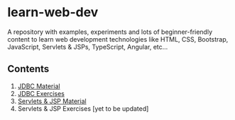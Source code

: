 # learn-web-dev
A repository with examples, experiments and lots of beginner-friendly content to learn web development technologies like HTML, CSS, Bootstrap, JavaScript, Servlets & JSPs, TypeScript, Angular, etc...

## Contents
1. [JDBC Material](https://github.com/vikas-bandaru/learn-web-dev/blob/main/jdbc/jdbc.md)
2. [JDBC Exercises](https://github.com/vikas-bandaru/learn-web-dev/blob/main/jdbc/jdbc-exercises.md)
3. [Servlets & JSP Material](https://github.com/vikas-bandaru/learn-web-dev/blob/main/servlets_jsps/servlet-basics.md) 
4. Servlets & JSP Exercises [yet to be updated]